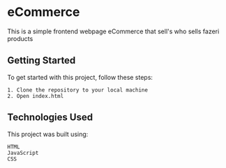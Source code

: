 #  eCommerce

This is a simple frontend webpage eCommerce that sell's who sells fazeri products

## Getting Started

To get started with this project, follow these steps:

    1. Clone the repository to your local machine
    2. Open index.html

## Technologies Used

This project was built using:

    HTML
    JavaScript
    CSS
